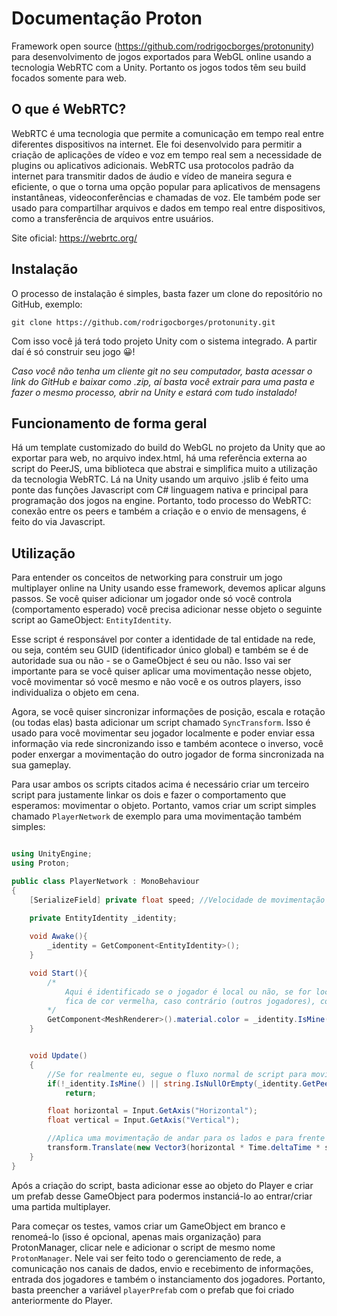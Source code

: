 
# Documentação Proton

Framework open source (<https://github.com/rodrigocborges/protonunity>) para desenvolvimento de jogos exportados 
para WebGL online usando a tecnologia WebRTC com a Unity. Portanto os jogos todos têm seu build focados somente 
para web.

## O que é WebRTC?
WebRTC é uma tecnologia que permite a comunicação em tempo real entre diferentes dispositivos na internet. Ele foi desenvolvido para permitir a criação de aplicações de vídeo e voz em tempo real sem a necessidade de plugins ou aplicativos adicionais. WebRTC usa protocolos padrão da internet para transmitir dados de áudio e vídeo de maneira segura e eficiente, o que o torna uma opção popular para aplicativos de mensagens instantâneas, videoconferências e chamadas de voz. Ele também pode ser usado para compartilhar arquivos e dados em tempo real entre dispositivos, como a transferência de arquivos entre usuários.

Site oficial: <https://webrtc.org/>

## Instalação
O processo de instalação é simples, basta fazer um clone do repositório no GitHub, exemplo:

`git clone https://github.com/rodrigocborges/protonunity.git`

Com isso você já terá todo projeto Unity com o sistema integrado. A partir daí é só construir seu jogo 😀!

*Caso você não tenha um cliente git no seu computador, basta acessar o link do GitHub e baixar como .zip, aí basta você extrair para uma pasta e fazer o mesmo processo, abrir na Unity e estará com tudo instalado!*

## Funcionamento de forma geral
Há um template customizado do build do WebGL no projeto da Unity que ao exportar para web, no arquivo index.html, há uma referência externa ao script
do PeerJS, uma biblioteca que abstrai e simplifica muito a utilização da tecnologia WebRTC. Lá na Unity usando um arquivo .jslib é feito
uma ponte das funções Javascript com C# linguagem nativa e principal para programação dos jogos na engine. Portanto, todo processo
do WebRTC: conexão entre os peers e também a criação e o envio de mensagens, é feito do via Javascript.

## Utilização

Para entender os conceitos de networking para construir um jogo multiplayer online na Unity usando esse framework, devemos aplicar alguns passos. Se você quiser adicionar um jogador onde só você controla (comportamento esperado) você precisa adicionar nesse objeto o seguinte script ao GameObject: `EntityIdentity`.

Esse script é responsável por conter a identidade de tal entidade na rede, ou seja, contém seu GUID (identificador único global) e também se é de autoridade sua ou não - se o GameObject é seu ou não. Isso vai ser importante para se você quiser aplicar uma movimentação nesse objeto, você movimentar só você mesmo e não você e os outros players, isso individualiza o objeto em cena.

Agora, se você quiser sincronizar informações de posição, escala e rotação (ou todas elas) basta adicionar um script chamado `SyncTransform`. Isso é usado para você movimentar seu jogador localmente e poder enviar essa informação via rede sincronizando isso e também acontece o inverso, você poder enxergar a movimentação do outro jogador de forma sincronizada na sua gameplay. 

Para usar ambos os scripts citados acima é necessário criar um terceiro script para justamente linkar os dois e fazer o comportamento que esperamos: movimentar o objeto. Portanto, vamos criar um script simples chamado `PlayerNetwork` de exemplo para uma movimentação também simples:

```csharp

using UnityEngine;
using Proton;

public class PlayerNetwork : MonoBehaviour
{
    [SerializeField] private float speed; //Velocidade de movimentação do jogador

    private EntityIdentity _identity;
    
    void Awake(){
        _identity = GetComponent<EntityIdentity>();
    }

    void Start(){
        /*
            Aqui é identificado se o jogador é local ou não, se for local (se for de autoridade minha) 
            fica de cor vermelha, caso contrário (outros jogadores), cor azul.
        */
        GetComponent<MeshRenderer>().material.color = _identity.IsMine() ? Color.red : Color.blue;
    }


    void Update()
    {
        //Se for realmente eu, segue o fluxo normal de script para movimentar apenas eu
        if(!_identity.IsMine() || string.IsNullOrEmpty(_identity.GetPeerID()))
            return;

        float horizontal = Input.GetAxis("Horizontal");
        float vertical = Input.GetAxis("Vertical");

        //Aplica uma movimentação de andar para os lados e para frente e para trás
        transform.Translate(new Vector3(horizontal * Time.deltaTime * speed, 0, vertical * Time.deltaTime * speed));
    }
}

```

Após a criação do script, basta adicionar esse ao objeto do Player e criar um prefab desse GameObject para podermos instanciá-lo ao entrar/criar uma partida multiplayer. 

Para começar os testes, vamos criar um GameObject em branco e renomeá-lo (isso é opcional, apenas mais organização) para ProtonManager, clicar nele e adicionar o script de mesmo nome `ProtonManager`. Nele vai ser feito todo o gerenciamento de rede, a comunicação nos canais de dados, envio e recebimento de informações, entrada dos jogadores e também o instanciamento dos jogadores. Portanto, basta preencher a variável `playerPrefab` com o prefab que foi criado anteriormente do Player. 